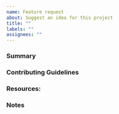 ```yaml
---
name: Feature request
about: Suggest an idea for this project
title: ""
labels: ""
assignees: ""
---
```


### Summary
<!-- The feature should have a reason to exist: what do I need as the user described in the summary? -->

### Contributing Guidelines
<!--
  * Add the missing implementation
  * Add a test case in the specs
  * Don't be afraid to submit a new PR
  * Have fun! ✨
-->

### Resources:
<!-- Any useful resource that could describe the algorithm might be added here -->


### Notes
<!-- Some complementary notes if necessary: -->
